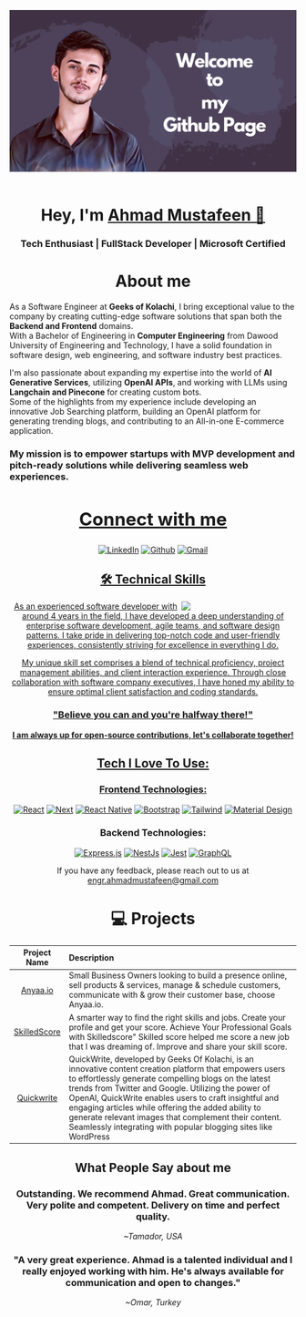 ![GitHubBanner](https://github.com/ahmadmustafeen/ahmadmustafeen/blob/09f8e665a705f518cde8ca88489aaa4f0007c94b/Github.png)
<br/>
<br/>

<h1 align="center" >Hey, I'm <a href="https://ahmadmustafeen.com" target="_blank"> Ahmad Mustafeen 👋</a>
<br/>

### <h3 align="center">Tech Enthusiast | FullStack Developer | Microsoft Certified </h3>
 
## <h1 align="center"> About me</h1>

As a Software Engineer at <b>Geeks of Kolachi</b>, I bring exceptional value to the company by creating cutting-edge software solutions that span both the <b>Backend and Frontend</b> domains. <br/>
With a Bachelor of Engineering in <b>Computer Engineering</b> from Dawood University of Engineering and Technology, I have a solid foundation in software design, web engineering, and software industry best practices.

I'm also passionate about expanding my expertise into the world of <b>AI Generative Services</b>, utilizing <b>OpenAI APIs</b>, and working with LLMs using <b>Langchain and Pinecone</b> for creating custom bots.<br/> Some of the highlights from my experience include developing an innovative Job Searching platform, building an OpenAI platform for generating trending blogs, and contributing to an All-in-one E-commerce application.
<br/>

### My mission is to empower startups with MVP development and pitch-ready solutions while delivering seamless web experiences.

   <div align="center">

## <a  href="https://www.linkedin.com/in/ahmadmustafeen" target="_blank"><h2 align="center">Connect with me</h2></a>

<p align="center">
<a  href="https://www.linkedin.com/in/ahmadmustafeen" target="_blank"><img alt="LinkedIn" src="https://img.shields.io/badge/linkedin%20-%230077B5.svg?&style=for-the-badge&logo=linkedin&logoColor=white" /></a>
<a href="https://github.com/ahmadmustafeen" target="_blank"><img alt="Github" src="https://img.shields.io/badge/GitHub-100000?style=for-the-badge&logo=github&logoColor=white"/></a>
<a href="mailto:engr.ahmadmustafeen@gmail.com"><img  alt="Gmail" src="https://img.shields.io/badge/Gmail-D14836?style=for-the-badge&logo=gmail&logoColor=white" />

</p>

 <div align="center">

## 🛠 Technical Skills
   
   <img width="40%" align="right"   src="https://user-images.githubusercontent.com/90326051/196059543-f26eed56-e331-4211-8c0f-7ec25ab482de.png">

As an experienced software developer with around 4 years in the field, I have developed a deep understanding of enterprise software development, agile teams, and software design patterns. I take pride in delivering top-notch code and user-friendly experiences, consistently striving for excellence in everything I do.

My unique skill set comprises a blend of technical proficiency, project management abilities, and client interaction experience. Through close collaboration with software company executives, I have honed my ability to ensure optimal client satisfaction and coding standards.

### "Believe you can and you're halfway there!"

**I am always up for open-source contributions, let's collaborate together!**

## Tech I Love To Use:

### Frontend Technologies:

<p align="center"> 
  <a href="#"><img alt="React" src="https://img.shields.io/badge/React-20232a.svg?logo=react&logoColor=%2361DAFB"></a>
     <a href="#"><img alt="Next" src="https://img.shields.io/badge/NextJs-000000.svg?logo=Next.Js&logoColor=white"></a>
     <a href="#"><img alt="React Native" src="https://img.shields.io/badge/React%20Native-20232a.svg?logo=react&logoColor=%2361DAFB"></a>
    <a href="#"><img alt="Bootstrap" src="https://img.shields.io/badge/Bootstrap-7952B3.svg?logo=bootstrap&logoColor=white"></a>
    <a href="#"><img alt="Tailwind" src="https://img.shields.io/badge/-Tailwind-E8E8E8?logo=tailwindcss&logoColor=black%22"></a>
    <a href="#"><img alt="Material Design" src="https://img.shields.io/badge/Material%20Design-0081CB.svg?logo=material-design&logoColor=white"></a>
</p>

### Backend Technologies:

<p align="center"> 
<a href="#"><img alt="Express.js" src="https://img.shields.io/badge/Express.js-404d59.svg?logo=express&logoColor=white"></a>
    <a href="#"><img alt="NestJs" src="https://custom-icon-badges.demolab.com/badge/jest-ea2845.svg?logo=nestjs"></a>
    <a href="#"><img alt="Jest" src="https://custom-icon-badges.demolab.com/badge/jest-ff3c0c.svg?logo=jest"></a>
    <a href="#"><img alt="GraphQL" src="https://img.shields.io/badge/GraphQL-fff.svg?logo=graphql&logoColor=e10098"></a>
</p>

If you have any feedback, please reach out to us at engr.ahmadmustafeen@gmail.com

<h1 align="center">💻 Projects</h1>

|               Project Name                | Description                                                                                                                                                                                                                                                                                                                                                                                                                                                       |
| :---------------------------------------: | :---------------------------------------------------------------------------------------------------------------------------------------------------------------------------------------------------------------------------------------------------------------------------------------------------------------------------------------------------------------------------------------------------------------------------------------------------------------- |
|       [Anyaa.io](https://anyaa.io)        | Small Business Owners looking to build a presence online, sell products & services, manage & schedule customers, communicate with & grow their customer base, choose Anyaa.io.                                                                                                                                                                                                                                                                                    |
| [SkilledScore](https://skilledscore.com)  | A smarter way to find the right skills and jobs. Create your profile and get your score. Achieve Your Professional Goals with Skilledscore" Skilled score helped me score a new job that I was dreaming of. Improve and share your skill score.                                                                                                                                                                                                                   |
| [Quickwrite](https://www.skilledgeeks.us) | QuickWrite, developed by Geeks Of Kolachi, is an innovative content creation platform that empowers users to effortlessly generate compelling blogs on the latest trends from Twitter and Google. Utilizing the power of OpenAI, QuickWrite enables users to craft insightful and engaging articles while offering the added ability to generate relevant images that complement their content. Seamlessly integrating with popular blogging sites like WordPress |

## What People Say about me

<h3>Outstanding. We recommend Ahmad. Great communication. Very polite and competent. Delivery on time and perfect quality.</h3>
<i>~Tamador, USA</i>

<h3>"A very great experience. Ahmad is a talented individual and I really enjoyed working with him. He's always available for communication and open to changes."</h3>
<i>~Omar, Turkey</i>


 </div>


